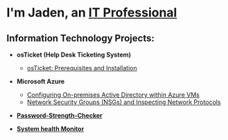 <h1> I'm Jaden, an <a href="https://www.linkedin.com/in/jaden-wright-301641347/">IT Professional</a></h1>

<h2> Information Technology Projects:</h2>

- <b>osTicket (Help Desk Ticketing System)</b>
  - [osTicket: Prerequisites and Installation](https://github.com/ayeyocyber/osticket-prereqs)
    
- <b>Microsoft Azure</b>
  - [Configuring On-premises Active Directory within Azure VMs](https://github.com/ayeyocyber/configure-ad)
  - [Network Security Groups (NSGs) and Inspecting Network Protocols](https://github.com/ayeyocyber/azure-network-protocols)


- <b> [Password-Strength-Checker](https://github.com/ayeyocyber/Password-Strength-Checker)</b>



- <b> [System health Monitor](https://github.com/ayeyocyber/system-health-monitor/)</b>
